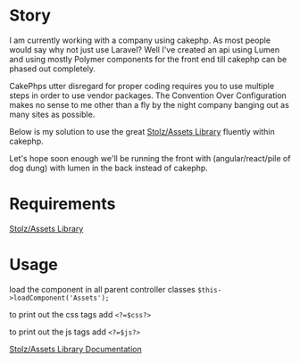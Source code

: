 Story
=====
I am currently working with a company using cakephp. As most people would say why not just use Laravel? Well I've created an api using Lumen and using mostly Polymer components for the front end till cakephp can be phased out completely. 

CakePhps utter disregard for proper coding requires you to use multiple steps in order to use vendor packages. The Convention Over Configuration makes no sense to me other than a fly by the night company banging out as many sites as possible.

Below is my solution to use the great [Stolz/Assets Library](https://github.com/Stolz/Assets) fluently within cakephp.

Let's hope soon enough we'll be running the front with (angular/react/pile of dog dung) with lumen in the back instead of cakephp.


Requirements
=============
[Stolz/Assets Library](https://github.com/Stolz/Assets)


Usage
=====

load the component in all parent controller classes
`$this->loadComponent('Assets');`

to print out the css tags add
`<?=$css?>`

to print out the js tags add
`<?=$js?>`

[Stolz/Assets Library Documentation](https://github.com/Stolz/Assets/blob/master/README.md)
